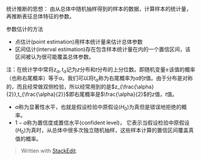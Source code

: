 统计推断的思想：
由从总体中随机抽样得到的样本的数据，计算样本的统计量，再推断表征总体特征的参数。

参数估计的方法

- 点估计(point estimation)用样本统计量来估计总体参数
- 区间估计(interval estimation)存在包含样本统计量在内的一个置信区间，该区间被认为很可能覆盖总体参数。

注：在统计学中常将$z_\alpha,t_\alpha$记为$z$分布和$t$分布的上分位数。即随机变量$\ge$该值的概率（也称右尾概率）等于$\alpha$。我们可以将$t_\alpha$称为右尾概率为$\alpha$的$t$值。由于分布是对称的，而且经常做双侧检验，所以经常用到的是$z_{\frac{\alpha}{2}},t_{\frac{\alpha}{2}}$即右尾概率是$\frac{\alpha}{2}$的$z$值，$t$值。

- $\alpha$称为显著性水平，也就是假设检验中原假设($H_0$)为真但是错误地拒绝的概率。
- $1-\alpha$称为置信度或置信水平(confident level)， 它表示当假设检验中原假设($H_0$)为真时，从总体中很多次独立随机抽样，这些样本计算的置信区间覆盖真值的概率。





> Written with [StackEdit](https://stackedit.io/).